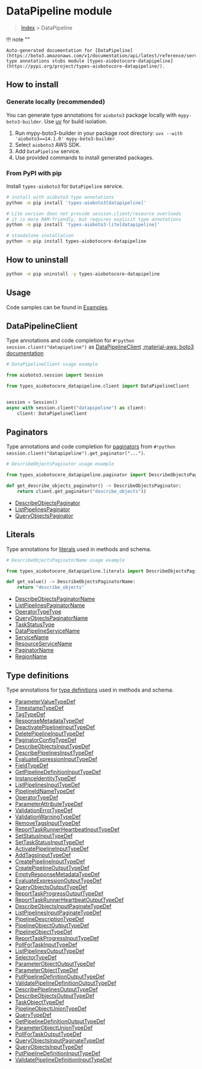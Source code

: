 # DataPipeline module

> [Index](../README.md) > DataPipeline


!!! note ""

    Auto-generated documentation for [DataPipeline](https://boto3.amazonaws.com/v1/documentation/api/latest/reference/services/datapipeline.html#datapipeline)
    type annotations stubs module [types-aiobotocore-datapipeline](https://pypi.org/project/types-aiobotocore-datapipeline/).

## How to install

### Generate locally (recommended)

You can generate type annotations for `aioboto3` package locally with `mypy-boto3-builder`.
Use [uv](https://docs.astral.sh/uv/getting-started/installation/) for build isolation.

1. Run mypy-boto3-builder in your package root directory: `uvx --with 'aioboto3==14.1.0' mypy-boto3-builder`
1. Select `aioboto3` AWS SDK.
1. Add `DataPipeline` service.
1. Use provided commands to install generated packages.



### From PyPI with pip

Install `types-aioboto3` for `DataPipeline` service.

```bash
# install with aioboto3 type annotations
python -m pip install 'types-aioboto3[datapipeline]'

# Lite version does not provide session.client/resource overloads
# it is more RAM-friendly, but requires explicit type annotations
python -m pip install 'types-aioboto3-lite[datapipeline]'

# standalone installation
python -m pip install types-aiobotocore-datapipeline
```



## How to uninstall

```bash
python -m pip uninstall -y types-aiobotocore-datapipeline
```

## Usage

Code samples can be found in [Examples](./usage.md).

## DataPipelineClient

Type annotations and code completion for  `#!python session.client("datapipeline")` as [DataPipelineClient](./client.md)
[:material-aws: boto3 documentation](https://boto3.amazonaws.com/v1/documentation/api/latest/reference/services/datapipeline.html#DataPipeline.Client)

```python
# DataPipelineClient usage example

from aioboto3.session import Session

from types_aiobotocore_datapipeline.client import DataPipelineClient


session = Session()
async with session.client("datapipeline") as client:
    client: DataPipelineClient
```


## Paginators

Type annotations and code completion for
[paginators](./paginators.md)
from `#!python session.client("datapipeline").get_paginator("...")`.

```python
# DescribeObjectsPaginator usage example

from types_aiobotocore_datapipeline.paginator import DescribeObjectsPaginator

def get_describe_objects_paginator() -> DescribeObjectsPaginator:
    return client.get_paginator("describe_objects"))
```

- [DescribeObjectsPaginator](./paginators.md#describeobjectspaginator)
- [ListPipelinesPaginator](./paginators.md#listpipelinespaginator)
- [QueryObjectsPaginator](./paginators.md#queryobjectspaginator)








## Literals

Type annotations for [literals](./literals.md) used in methods and schema.

```python
# DescribeObjectsPaginatorName usage example

from types_aiobotocore_datapipeline.literals import DescribeObjectsPaginatorName

def get_value() -> DescribeObjectsPaginatorName:
    return "describe_objects"
```

- [DescribeObjectsPaginatorName](./literals.md#describeobjectspaginatorname)
- [ListPipelinesPaginatorName](./literals.md#listpipelinespaginatorname)
- [OperatorTypeType](./literals.md#operatortypetype)
- [QueryObjectsPaginatorName](./literals.md#queryobjectspaginatorname)
- [TaskStatusType](./literals.md#taskstatustype)
- [DataPipelineServiceName](./literals.md#datapipelineservicename)
- [ServiceName](./literals.md#servicename)
- [ResourceServiceName](./literals.md#resourceservicename)
- [PaginatorName](./literals.md#paginatorname)
- [RegionName](./literals.md#regionname)




## Type definitions

Type annotations for [type definitions](./type_defs.md) used in methods and schema.

- [ParameterValueTypeDef](./type_defs.md#parametervaluetypedef)
- [TimestampTypeDef](./type_defs.md#timestamptypedef)
- [TagTypeDef](./type_defs.md#tagtypedef)
- [ResponseMetadataTypeDef](./type_defs.md#responsemetadatatypedef)
- [DeactivatePipelineInputTypeDef](./type_defs.md#deactivatepipelineinputtypedef)
- [DeletePipelineInputTypeDef](./type_defs.md#deletepipelineinputtypedef)
- [PaginatorConfigTypeDef](./type_defs.md#paginatorconfigtypedef)
- [DescribeObjectsInputTypeDef](./type_defs.md#describeobjectsinputtypedef)
- [DescribePipelinesInputTypeDef](./type_defs.md#describepipelinesinputtypedef)
- [EvaluateExpressionInputTypeDef](./type_defs.md#evaluateexpressioninputtypedef)
- [FieldTypeDef](./type_defs.md#fieldtypedef)
- [GetPipelineDefinitionInputTypeDef](./type_defs.md#getpipelinedefinitioninputtypedef)
- [InstanceIdentityTypeDef](./type_defs.md#instanceidentitytypedef)
- [ListPipelinesInputTypeDef](./type_defs.md#listpipelinesinputtypedef)
- [PipelineIdNameTypeDef](./type_defs.md#pipelineidnametypedef)
- [OperatorTypeDef](./type_defs.md#operatortypedef)
- [ParameterAttributeTypeDef](./type_defs.md#parameterattributetypedef)
- [ValidationErrorTypeDef](./type_defs.md#validationerrortypedef)
- [ValidationWarningTypeDef](./type_defs.md#validationwarningtypedef)
- [RemoveTagsInputTypeDef](./type_defs.md#removetagsinputtypedef)
- [ReportTaskRunnerHeartbeatInputTypeDef](./type_defs.md#reporttaskrunnerheartbeatinputtypedef)
- [SetStatusInputTypeDef](./type_defs.md#setstatusinputtypedef)
- [SetTaskStatusInputTypeDef](./type_defs.md#settaskstatusinputtypedef)
- [ActivatePipelineInputTypeDef](./type_defs.md#activatepipelineinputtypedef)
- [AddTagsInputTypeDef](./type_defs.md#addtagsinputtypedef)
- [CreatePipelineInputTypeDef](./type_defs.md#createpipelineinputtypedef)
- [CreatePipelineOutputTypeDef](./type_defs.md#createpipelineoutputtypedef)
- [EmptyResponseMetadataTypeDef](./type_defs.md#emptyresponsemetadatatypedef)
- [EvaluateExpressionOutputTypeDef](./type_defs.md#evaluateexpressionoutputtypedef)
- [QueryObjectsOutputTypeDef](./type_defs.md#queryobjectsoutputtypedef)
- [ReportTaskProgressOutputTypeDef](./type_defs.md#reporttaskprogressoutputtypedef)
- [ReportTaskRunnerHeartbeatOutputTypeDef](./type_defs.md#reporttaskrunnerheartbeatoutputtypedef)
- [DescribeObjectsInputPaginateTypeDef](./type_defs.md#describeobjectsinputpaginatetypedef)
- [ListPipelinesInputPaginateTypeDef](./type_defs.md#listpipelinesinputpaginatetypedef)
- [PipelineDescriptionTypeDef](./type_defs.md#pipelinedescriptiontypedef)
- [PipelineObjectOutputTypeDef](./type_defs.md#pipelineobjectoutputtypedef)
- [PipelineObjectTypeDef](./type_defs.md#pipelineobjecttypedef)
- [ReportTaskProgressInputTypeDef](./type_defs.md#reporttaskprogressinputtypedef)
- [PollForTaskInputTypeDef](./type_defs.md#pollfortaskinputtypedef)
- [ListPipelinesOutputTypeDef](./type_defs.md#listpipelinesoutputtypedef)
- [SelectorTypeDef](./type_defs.md#selectortypedef)
- [ParameterObjectOutputTypeDef](./type_defs.md#parameterobjectoutputtypedef)
- [ParameterObjectTypeDef](./type_defs.md#parameterobjecttypedef)
- [PutPipelineDefinitionOutputTypeDef](./type_defs.md#putpipelinedefinitionoutputtypedef)
- [ValidatePipelineDefinitionOutputTypeDef](./type_defs.md#validatepipelinedefinitionoutputtypedef)
- [DescribePipelinesOutputTypeDef](./type_defs.md#describepipelinesoutputtypedef)
- [DescribeObjectsOutputTypeDef](./type_defs.md#describeobjectsoutputtypedef)
- [TaskObjectTypeDef](./type_defs.md#taskobjecttypedef)
- [PipelineObjectUnionTypeDef](./type_defs.md#pipelineobjectuniontypedef)
- [QueryTypeDef](./type_defs.md#querytypedef)
- [GetPipelineDefinitionOutputTypeDef](./type_defs.md#getpipelinedefinitionoutputtypedef)
- [ParameterObjectUnionTypeDef](./type_defs.md#parameterobjectuniontypedef)
- [PollForTaskOutputTypeDef](./type_defs.md#pollfortaskoutputtypedef)
- [QueryObjectsInputPaginateTypeDef](./type_defs.md#queryobjectsinputpaginatetypedef)
- [QueryObjectsInputTypeDef](./type_defs.md#queryobjectsinputtypedef)
- [PutPipelineDefinitionInputTypeDef](./type_defs.md#putpipelinedefinitioninputtypedef)
- [ValidatePipelineDefinitionInputTypeDef](./type_defs.md#validatepipelinedefinitioninputtypedef)

